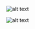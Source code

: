 ![alt text](http://localhost:9292/default-logo.png "Logo Title Text 1")

![alt text](http://localhost:9292/Lisa-lisa-left-eye-lopes-26988255.png "Logo Title Text 1")
